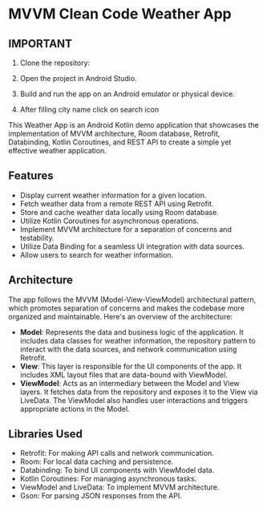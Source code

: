 # MVVM Clean Code Weather App

## IMPORTANT

1. Clone the repository:
   
2. Open the project in Android Studio.

3. Build and run the app on an Android emulator or physical device.
   
5. After filling city name click on search icon
   
This Weather App is an Android Kotlin demo application that showcases the implementation of MVVM architecture, Room database, Retrofit, Databinding, Kotlin Coroutines, and REST API to create a simple yet effective weather application. 

## Features

- Display current weather information for a given location.
- Fetch weather data from a remote REST API using Retrofit.
- Store and cache weather data locally using Room database.
- Utilize Kotlin Coroutines for asynchronous operations.
- Implement MVVM architecture for a separation of concerns and testability.
- Utilize Data Binding for a seamless UI integration with data sources.
- Allow users to search for weather information.

## Architecture

The app follows the MVVM (Model-View-ViewModel) architectural pattern, which promotes separation of concerns and makes the codebase more organized and maintainable. Here's an overview of the architecture:

- **Model**: Represents the data and business logic of the application. It includes data classes for weather information, the repository pattern to interact with the data sources, and network communication using Retrofit.
- **View**: This layer is responsible for the UI components of the app. It includes XML layout files that are data-bound with ViewModel.
- **ViewModel**: Acts as an intermediary between the Model and View layers. It fetches data from the repository and exposes it to the View via LiveData. The ViewModel also handles user interactions and triggers appropriate actions in the Model.

## Libraries Used

- Retrofit: For making API calls and network communication.
- Room: For local data caching and persistence.
- Databinding: To bind UI components with ViewModel data.
- Kotlin Coroutines: For managing asynchronous tasks.
- ViewModel and LiveData: To implement MVVM architecture.
- Gson: For parsing JSON responses from the API.



